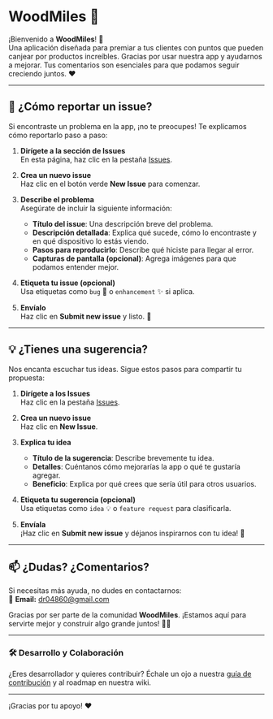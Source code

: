 # WoodMiles 🚀

¡Bienvenido a **WoodMiles**! 🎉  
Una aplicación diseñada para premiar a tus clientes con puntos que pueden canjear por productos increíbles. Gracias por usar nuestra app y ayudarnos a mejorar. Tus comentarios son esenciales para que podamos seguir creciendo juntos. ❤️

---

## 📝 ¿Cómo reportar un issue?

Si encontraste un problema en la app, ¡no te preocupes! Te explicamos cómo reportarlo paso a paso:

1. **Dirígete a la sección de Issues**  
   En esta página, haz clic en la pestaña [Issues](https://github.com/TuRepositorio/WoodMiles/issues).

2. **Crea un nuevo issue**  
   Haz clic en el botón verde **New Issue** para comenzar.

3. **Describe el problema**  
   Asegúrate de incluir la siguiente información:
   - **Título del issue**: Una descripción breve del problema.
   - **Descripción detallada**: Explica qué sucede, cómo lo encontraste y en qué dispositivo lo estás viendo.
   - **Pasos para reproducirlo**: Describe qué hiciste para llegar al error.
   - **Capturas de pantalla (opcional)**: Agrega imágenes para que podamos entender mejor.

4. **Etiqueta tu issue (opcional)**  
   Usa etiquetas como `bug` 🐞 o `enhancement` ✨ si aplica.

5. **Envíalo**  
   Haz clic en **Submit new issue** y listo. 🚀

---

## 💡 ¿Tienes una sugerencia?

Nos encanta escuchar tus ideas. Sigue estos pasos para compartir tu propuesta:

1. **Dirígete a los Issues**  
   Haz clic en la pestaña [Issues](https://github.com/Consultus-Dennis/Issues-WoodMiles.git).

2. **Crea un nuevo issue**  
   Haz clic en **New Issue**.

3. **Explica tu idea**  
   - **Título de la sugerencia**: Describe brevemente tu idea.
   - **Detalles**: Cuéntanos cómo mejorarías la app o qué te gustaría agregar.
   - **Beneficio**: Explica por qué crees que sería útil para otros usuarios.

4. **Etiqueta tu sugerencia (opcional)**  
   Usa etiquetas como `idea` 💡 o `feature request` para clasificarla.

5. **Envíala**  
   ¡Haz clic en **Submit new issue** y déjanos inspirarnos con tu idea! 🌟

---

## 📫 ¿Dudas? ¿Comentarios?

Si necesitas más ayuda, no dudes en contactarnos:  
📧 **Email:** <dr04860@gmail.com>  

Gracias por ser parte de la comunidad **WoodMiles**. ¡Estamos aquí para servirte mejor y construir algo grande juntos! 💪✨

---

### 🛠️ Desarrollo y Colaboración

¿Eres desarrollador y quieres contribuir? Échale un ojo a nuestra [guía de contribución](CONTRIBUTING.md) y al roadmap en nuestra wiki.

---

¡Gracias por tu apoyo! ❤️
